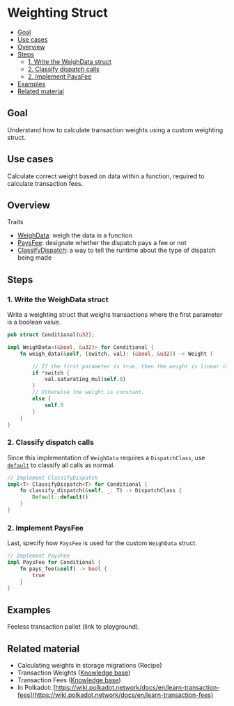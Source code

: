 
# Weighting Struct
- [Goal](#goal)
- [Use cases](#use-cases)
- [Overview](#overview)
- [Steps](#steps)
  * [1. Write the WeighData struct](#1-write-the-weighdata-struct)
  * [2. Classify dispatch calls](#2-classify-dispatch-calls)
  * [2. Implement PaysFee](#2-implement-paysfee)
- [Examples](#examples)
- [Related material](#related-material)

## Goal

Understand how to calculate transaction weights using a custom weighting struct.

## Use cases
Calculate correct weight based on data within a function, required to calculate transaction fees.

## Overview

Traits

- [WeighData](https://substrate.dev/rustdocs/v3.0.0/frame_support/weights/trait.WeighData.html#impl-WeighData%3CT%3E-for-(Weight%2C%20DispatchClass%2C%20Pays)): weigh the data in a function
- [PaysFee](https://substrate.dev/rustdocs/v3.0.0/frame_support/weights/trait.PaysFee.html): designate whether the dispatch pays a fee or not
- [ClassifyDispatch](https://substrate.dev/rustdocs/v3.0.0/frame_support/weights/trait.ClassifyDispatch.html): a way to tell the runtime about the type of dispatch being made

## Steps
### 1. Write the WeighData struct

Write a weighting struct that weighs transactions where the first parameter is a boolean value. 

```rust
pub struct Conditional(u32);

impl WeighData<(&bool, &u32)> for Conditional {
    fn weigh_data(&self, (switch, val): (&bool, &u32)) -> Weight {

        // If the first parameter is true, then the weight is linear in the second parameter.
        if *switch {
            val.saturating_mul(self.0)
        }
        // Otherwise the weight is constant.
        else {
            self.0
        }
    }
}
```

### 2. Classify dispatch calls
Since this implementation of `WeighData` requires a `DispatchClass`, use [`default`](https://substrate.dev/rustdocs/v3.0.0/frame_support/weights/enum.DispatchClass.html) to classify all calls as normal. 

```rust
// Implement ClassifyDispatch
impl<T> ClassifyDispatch<T> for Conditional {
    fn classify_dispatch(&self, _: T) -> DispatchClass {
        Default::default()
    }
}
```
### 2. Implement PaysFee
Last, specify how `PaysFee` is used for the custom `WeighData` struct.

```rust
// Implement PaysFee
impl PaysFee for Conditional {
    fn pays_fee(&self) -> bool {
        true
    }
}
```

## Examples
Feeless transaction pallet (link to playground).

## Related material

- Calculating weights in storage migrations (Recipe)
- Transaction Weights ([Knowledge base](https://substrate.dev/docs/en/knowledgebase/learn-substrate/weight))
- Transaction Fees ([Knowledge base](https://substrate.dev/docs/en/knowledgebase/runtime/fees))
- In Polkadot: [https://wiki.polkadot.network/docs/en/learn-transaction-fees](https://wiki.polkadot.network/docs/en/learn-transaction-fees)
